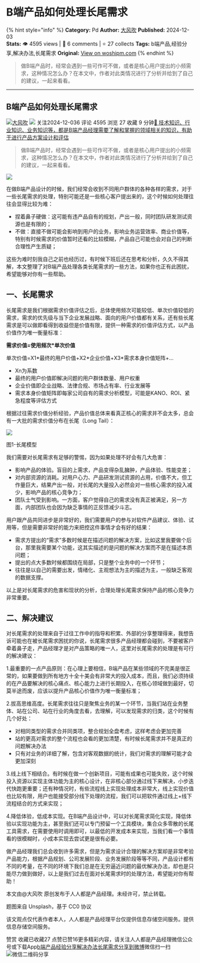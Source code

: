 # B端产品如何处理长尾需求
{% hint style="info" %}
**Category:** Pd
**Author:** [大风吹](https://www.woshipm.com/u/718060)
**Published:** 2024-12-03  
**Stats:** 👁️ 4595 views | 💬 6 comments | ⭐ 27 collects
**Tags:** b端产品,经验分享,解决办法,长尾需求
**Original:** [View on woshipm.com](https://www.woshipm.com/pd/6124179.html)
{% endhint %}
> 做B端产品时，经常会遇到一些可作可不做，或者是核心用户提出的小频需求，这种情况怎么办？在本文中，作者对此类情况进行了分析并给到了自己的建议，一起来看看。

---

## B端产品如何处理长尾需求

[![](https://image.woshipm.com/wp-files/2020/07/Bc0pPoMI33vy4kauzN2E.jpeg!/both/72x72)](https://www.woshipm.com/u/718060)[大风吹](https://www.woshipm.com/u/718060) ![](https://static.woshipm.com/tag/1101_1@2x.png) 关注2024-12-036 评论 4595 浏览 27 收藏 9 分钟[🔗 技术知识、行业知识、业务知识等，都是B端产品经理需要了解和掌握的领域相关的知识，有助于进行产品方案设计和评估](https://ke.qidianla.com/courses/bcpm)

> 做B端产品时，经常会遇到一些可作可不做，或者是核心用户提出的小频需求，这种情况怎么办？在本文中，作者对此类情况进行了分析并给到了自己的建议，一起来看看。

![](https://image.woshipm.com/2023/09/21/c69780ca-5877-11ee-b301-00163e142b65.jpg)

在做B端产品设计的时候，我们经常会收到不同用户群体的各种各样的需求，对于一些长尾需求的处理，特别可能还是一些核心客户提出来的，这个时候如何处理往往会显得比较为难：

*   捏着鼻子硬做：这可能有违产品自有的规划，产出一般，同时团队研发测试资源也是有限的；
*   不做：直接不做可能会影响到用户的业务，影响业务运营效率、商业价值等，特别有时候需求的价值暂时还看的比较模糊，产品自己可能也会对自己的判断合理性产生质疑；

这些为难时刻我自己之前也经历过，有时候下班后还在思考和分析，久久不得其解，本文整理了对B端产品处理各类长尾需求的一些方法，如果你也正有此困扰，希望能够对你有一些帮助。

## 一、长尾需求

长尾需求是我们根据需求价值评估之后，总体使用频次可能较低、单次价值较低的需求，需求的优先级与当下企业发展战略、面向的用户价值都有关系，还有些长尾需求是可以做即看得到收益但是价值有限，提供一种需求的价值评估方式，以产品价值作为唯一衡量标准：

**需求价值=使用频次\*单次价值**

单次价值=X1\*最终的用户价值+X2\*企业价值+X3\*需求本身价值矩阵+…

*   Xn为系数
*   最终的用户价值即解决问题的用户群体数量、用户权重
*   企业价值即企业战略、法律合规、市场占有率、行业发展等
*   需求本身价值矩阵即每家公司自有的需求分析模型，可能是KANO、ROI、紧急程度等评估方式

根据过往需求价值分析经验，产品价值总体来看真正核心的需求并不会太多，总会有一大批的需求价值分布在长尾（Long Tail）：

![](https://image.woshipm.com/2024/12/01/0892977c-afec-11ef-97bf-00163e0b5ff3.jpg)

图1-长尾模型

我们需要对长尾需求有足够的警惕，因为如果处理不好会有几大危害：

*   影响产品的体验。盲目的上需求，产品变得杂乱臃肿，产品体验、性能变差；
*   对内部资源的消耗。对用户心力、产品研发测试资源的占用，价值不大，但工作量巨大，结果产出一般，对长尾的大量投入必然会对一些核心需求的投入减少，影响产品的核心竞争力；
*   团队士气受到影响。一方面，客户觉得自己的需求没有真正被满足，另一方面，内部团队也会因为缺乏事情的正反馈减少斗志。

用户跟产品共同进步是非常好的，我们需要用户的参与对软件产品建议、体验、试用等，但是需要非常好的能力来把控这件事情才会有好的结果：

*   需求方提出的“需求”多数时候是在描述问题的解决方案，比如这里我要做个后台，那里我需要某个功能，这其实描述的是问题的解决方案而不是在描述本质问题；
*   提出的点大多数时候都围绕在局部，只是整个业务中的一个环节；
*   往往是以自己的需要出发，情绪化、主观想法为主的描述为主，一般缺乏客观的数据支撑。

以上是对长尾需求的危害和现状的分析，合理处理长尾需求保持产品的核心竞争力非常重要。

## 二、解决建议

对长尾需求的处理来自于过往工作中的指导和积累、外部的分享整理得来，我想告诉可能也在被长尾需求困扰的你说，长尾需求很多产品经理都会碰到，不要被客户牵着鼻子走，产品经理才是对产品策略的唯一人，这里对长尾需求的处理是有可行的解决建议：

1.最重要的一点产品原则：在心理上要相信，B端产品在某些领域的不完美是很正常的，如果要做到所有地方十全十美会有非常大的投入成本，而且，我们必须持续的在产品要解决的核心痛点、核心能力上进行长期投入，在核心领域做到最好，切莫半途而废，应该以提升产品核心价值作为唯一衡量标准；

2.拔高思维高度。长尾需求往往只是聚焦业务的某一个环节，当我们站在业务整体、站在公司、站在行业的角度去看，去理解，可以发现需求的归类，这个时候有几个好处：

*   对相同类型的需求合并同类项，整合规划全盘考虑，这样考虑会更加完善
*   站的更高对需求的整个流程也会看的更加清楚，有时候长尾需求并不是真正的问题解决办法
*   只有对业务的详细了解，包含对客观数据的统计，我们对需求的理解可能才会更加深刻

3.线上线下相结合。有时候在做一个创新项目，可能有成果也可能失败，这个时候投入资源以实现主体功能为主的核心设计，在非核心部分通过线下来解决，小步迭代快跑更重要；还有种情况时，有些流程线上实现处理成本非常大，线上实现价值也比较有限，用户也能接受部分线下处理的流程，我们可以把软件通过线上+线下流程结合的方式来实现；

4.降低体验，低成本实现。在B端产品设计中，可以对长尾需求简化实现，降低体验以实现功能为主，甚至我们还可以专门预留一个工具模块，集合众多零散的长尾工具需求，在需要使用时调用即可，以最低的开发成本来实现，当我们看一个事情看的很模糊时，小成本实现去尝试更是很有必要。

做产品经理我们总会收到许多需求，但是为需求设计合理的解决方案却是非常考验产品能力，根据产品规划、公司发展阶段、业务发展阶段等等不同，产品设计都有不同的考量，在不同的环境下我们总是在无穷逼近问题的最优解决办法，却也是只能尽力做到做好，以上是我们过去在面对长尾需求时的处理方法，希望能对你有帮助！

本文由@大风吹 原创发布于人人都是产品经理。未经许可，禁止转载。

题图来自 Unsplash，基于 CC0 协议

该文观点仅代表作者本人，人人都是产品经理平台仅提供信息存储空间服务。提供信息存储空间服务。

赞赏 收藏已收藏27 点赞已赞16更多精彩内容，请关注人人都是产品经理微信公众号或下载App[b端产品](https://www.woshipm.com/tag/b%e7%ab%af%e4%ba%a7%e5%93%81)[经验分享](https://www.woshipm.com/tag/%e7%bb%8f%e9%aa%8c%e5%88%86%e4%ba%ab)[解决办法](https://www.woshipm.com/tag/%e8%a7%a3%e5%86%b3%e5%8a%9e%e6%b3%95)[长尾需求](https://www.woshipm.com/tag/%e9%95%bf%e5%b0%be%e9%9c%80%e6%b1%82)[分享到微博](https://service.weibo.com/share/share.php?appkey=2775287854&title=B端产品如何处理长尾需求&url=https://www.woshipm.com/pd/6124179.html&pic=https://image.woshipm.com/2023/09/21/c69780ca-5877-11ee-b301-00163e142b65.jpg)微信扫一扫![微信二维码](https://api.pwmqr.com/qrcode/create/?url=https://www.woshipm.com/pd/6124179.html)分享
